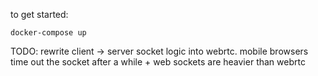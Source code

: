 to get started:

`docker-compose up`

TODO:
rewrite client -> server socket logic into webrtc.
mobile browsers time out the socket after a while + web sockets are heavier than webrtc
